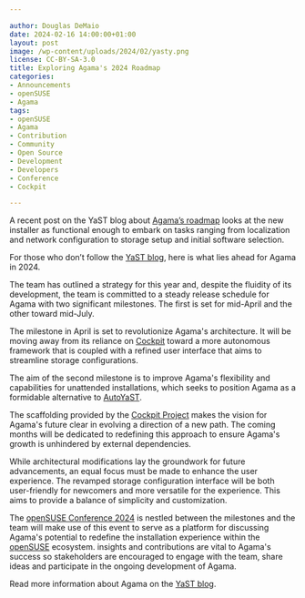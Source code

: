 ```yaml
---

author: Douglas DeMaio
date: 2024-02-16 14:00:00+01:00
layout: post
image: /wp-content/uploads/2024/02/yasty.png
license: CC-BY-SA-3.0
title: Exploring Agama's 2024 Roadmap
categories:
- Announcements
- openSUSE
- Agama
tags:
- openSUSE
- Agama
- Contribution
- Community
- Open Source
- Development
- Developers
- Conference
- Cockpit

---
```


A recent post on the YaST blog about [Agama’s roadmap](https://yast.opensuse.org/blog/2024-02-08/year-of-agama) looks at the new installer as functional enough to embark on tasks ranging from localization and network configuration to storage setup and initial software selection. 

For those who don’t follow the [YaST blog](https://yast.opensuse.org/blog/), here is what lies ahead for Agama in 2024.

The team has outlined a strategy for this year and, despite the fluidity of its development, the team is committed to a steady release schedule for Agama with two significant milestones. The first is set for mid-April and the other toward mid-July. 

The milestone in April is set to revolutionize Agama's architecture. It will be moving away from its reliance on [Cockpit](https://cockpit-project.org/) toward a more autonomous framework that is coupled with a refined user interface that aims to streamline storage configurations.

The aim of the second milestone is to improve Agama's flexibility and capabilities for unattended installations, which seeks to position Agama as a formidable alternative to [AutoYaST](https://github.com/yast/yast-autoinstallation).

The scaffolding provided by the [Cockpit Project](https://cockpit-project.org/) makes the vision for Agama's future clear in evolving a direction of a new path. The coming months will be dedicated to redefining this approach to ensure Agama's growth is unhindered by external dependencies.

While architectural modifications lay the groundwork for future advancements, an equal focus must be made to enhance the user experience. The revamped storage configuration interface will be both user-friendly for newcomers and more versatile for the experience. This aims to provide a balance of simplicity and customization.

The [openSUSE Conference 2024](https://events.opensuse.org/conferences/oSC24) is nestled between the milestones and the team will make use of this event to serve as a platform for discussing Agama's potential to redefine the installation experience within the [openSUSE](https://get.opensuse.org/) ecosystem. insights and contributions are vital to Agama's success so stakeholders are encouraged to engage with the team, share ideas and participate in the ongoing development of Agama.

Read more information about Agama on the [YaST blog](https://yast.opensuse.org/blog/).


<meta name="openSUSE, community, project, conference, Open Source, Agama, OBS, Open Build Service, cockpit" content="HTML,CSS,XML,JavaScript">
